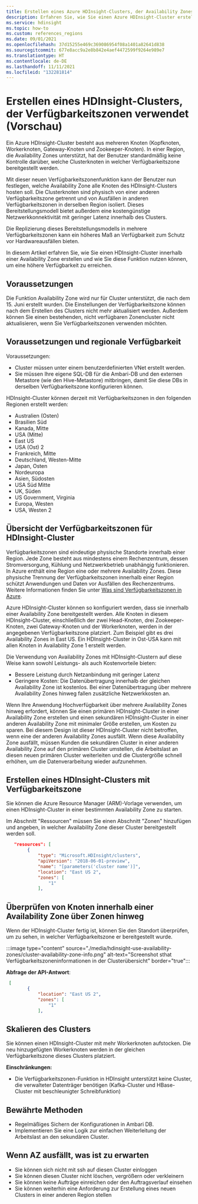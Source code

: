 ```yaml
---
title: Erstellen eines Azure HDInsight-Clusters, der Availability Zones verwendet
description: Erfahren Sie, wie Sie einen Azure HDInsight-Cluster erstellen, der Availability Zones verwendet.
ms.service: hdinsight
ms.topic: how-to
ms.custom: references_regions
ms.date: 09/01/2021
ms.openlocfilehash: 37d15255e469c369086954f08a1401a82641d838
ms.sourcegitcommit: 677e8acc9a2e8b842e4aef4472599f9264e989e7
ms.translationtype: HT
ms.contentlocale: de-DE
ms.lasthandoff: 11/11/2021
ms.locfileid: "132281814"
---
```

# <a name="create-an-hdinsight-cluster-that-uses-availability-zones-preview"></a>Erstellen eines HDInsight-Clusters, der Verfügbarkeitszonen verwendet (Vorschau)

Ein Azure HDInsight-Cluster besteht aus mehreren Knoten (Kopfknoten, Workerknoten, Gateway-Knoten und Zookeeper-Knoten). In einer Region, die Availability Zones unterstützt, hat der Benutzer standardmäßig keine Kontrolle darüber, welche Clusterknoten in welcher Verfügbarkeitszone bereitgestellt werden. 

Mit dieser neuen Verfügbarkeitszonenfunktion kann der Benutzer nun festlegen, welche Availability Zone alle Knoten des HDInsight-Clusters hosten soll. Die Clusterknoten sind physisch von einer anderen Verfügbarkeitszone getrennt und von Ausfällen in anderen Verfügbarkeitszonen in derselben Region isoliert. Dieses Bereitstellungsmodell bietet außerdem eine kostengünstige Netzwerkkonnektivität mit geringer Latenz innerhalb des Clusters. 

Die Replizierung dieses Bereitstellungsmodells in mehrere Verfügbarkeitszonen kann ein höheres Maß an Verfügbarkeit zum Schutz vor Hardwareausfällen bieten.

In diesem Artikel erfahren Sie, wie Sie einen HDInsight-Cluster innerhalb einer Availability Zone erstellen und wie Sie diese Funktion nutzen können, um eine höhere Verfügbarkeit zu erreichen. 

## <a name="before-you-begin"></a>Voraussetzungen
Die Funktion Availability Zone wird nur für Cluster unterstützt, die nach dem 15. Juni erstellt wurden. Die Einstellungen der Verfügbarkeitszone können nach dem Erstellen des Clusters nicht mehr aktualisiert werden. Außerdem können Sie einen bestehenden, nicht verfügbaren Zonencluster nicht aktualisieren, wenn Sie Verfügbarkeitszonen verwenden möchten.

## <a name="prerequisites-and-region-availability"></a>Voraussetzungen und regionale Verfügbarkeit
Voraussetzungen:

 - Cluster müssen unter einem benutzerdefinierten VNet erstellt werden. 
 - Sie müssen Ihre eigene SQL-DB für die Ambari-DB und den externen Metastore (wie den Hive-Metastore) mitbringen, damit Sie diese DBs in derselben Verfügbarkeitszone konfigurieren können. 

HDInsight-Cluster können derzeit mit Verfügbarkeitszonen in den folgenden Regionen erstellt werden:

 - Australien (Osten)
 - Brasilien Süd
 - Kanada, Mitte
 - USA (Mitte)
 - East US
 - USA (Ost) 2
 - Frankreich, Mitte
 - Deutschland, Westen-Mitte
 - Japan, Osten
 - Nordeuropa
 - Asien, Südosten
 - USA Süd Mitte
 - UK, Süden
 - US Government, Virginia
 - Europa, Westen
 - USA, Westen 2

## <a name="overview-of-availability-zones-for-hdinsight-clusters"></a>Übersicht der Verfügbarkeitszonen für HDInsight-Cluster

Verfügbarkeitszonen sind eindeutige physische Standorte innerhalb einer Region. Jede Zone besteht aus mindestens einem Rechenzentrum, dessen Stromversorgung, Kühlung und Netzwerkbetrieb unabhängig funktionieren. In Azure enthält eine Region eine oder mehrere Availability Zones. Diese physische Trennung der Verfügbarkeitszonen innerhalb einer Region schützt Anwendungen und Daten vor Ausfällen des Rechenzentrums. Weitere Informationen finden Sie unter [Was sind Verfügbarkeitszonen in Azure](../availability-zones/az-overview.md).

Azure HDInsight-Cluster können so konfiguriert werden, dass sie innerhalb einer Availability Zone bereitgestellt werden. Alle Knoten in diesem HDInsight-Cluster, einschließlich der zwei Head-Knoten, drei Zookeeper-Knoten, zwei Gateway-Knoten und der Workerknoten, werden in der angegebenen Verfügbarkeitszone platziert.  Zum Beispiel gibt es drei Availability Zones in East US. Ein HDInsight-Cluster in Ost-USA kann mit allen Knoten in Availability Zone 1 erstellt werden. 

Die Verwendung von Availability Zones mit HDInsight-Clustern auf diese Weise kann sowohl Leistungs- als auch Kostenvorteile bieten: 

 - Bessere Leistung durch Netzanbindung mit geringer Latenz
 - Geringere Kosten: Die Datenübertragung innerhalb der gleichen Availability Zone ist kostenlos. Bei einer Datenübertragung über mehrere Availability Zones hinweg fallen zusätzliche Netzwerkkosten an. 

Wenn Ihre Anwendung Hochverfügbarkeit über mehrere Availability Zones hinweg erfordert, können Sie einen primären HDInsight-Cluster in einer Availability Zone erstellen und einen sekundären HDInsight-Cluster in einer anderen Availability Zone mit minimaler Größe erstellen, um Kosten zu sparen. Bei diesem Design ist dieser HDInsight-Cluster nicht betroffen, wenn eine der anderen Availability Zones ausfällt. Wenn diese Availability Zone ausfällt, müssen Kunden die sekundären Cluster in einer anderen Availability Zone auf den primären Cluster umstellen, die Arbeitslast an diesen neuen primären Cluster weiterleiten und die Clustergröße schnell erhöhen, um die Datenverarbeitung wieder aufzunehmen.   

## <a name="create-an-hdinsight-cluster-using-availability-zone"></a>Erstellen eines HDInsight-Clusters mit Verfügbarkeitszone
Sie können die Azure Resource Manager (ARM)-Vorlage verwenden, um einen HDInsight-Cluster in einer bestimmten Availability Zone zu starten. 

Im Abschnitt "Ressourcen" müssen Sie einen Abschnitt "Zonen" hinzufügen und angeben, in welcher Availability Zone dieser Cluster bereitgestellt werden soll. 

```json
   "resources": [
        {
            "type": "Microsoft.HDInsight/clusters",
            "apiVersion": "2018-06-01-preview",
            "name": "[parameters('cluster name')]",
            "location": "East US 2",
            "zones": [
                "1"
            ],
```
 
## <a name="verify-nodes-within-one-availability-zone-across-zones"></a>Überprüfen von Knoten innerhalb einer Availability Zone über Zonen hinweg
Wenn der HDInsight-Cluster fertig ist, können Sie den Standort überprüfen, um zu sehen, in welcher Verfügbarkeitszone er bereitgestellt wurde.

:::image type="content" source="./media/hdinsight-use-availability-zones/cluster-availability-zone-info.png" alt-text="Screenshot sthat Verfügbarkeitszoneninformationen in der Clusterübersicht" border="true":::

**Abfrage der API-Antwort**: 

```json
 [
        {
            "location": "East US 2",
            "zones": [
                "1"
            ],
```

## <a name="scale-up-the-cluster"></a>Skalieren des Clusters
Sie können einen HDInsight-Cluster mit mehr Workerknoten aufstocken. Die neu hinzugefügten Workerknoten werden in der gleichen Verfügbarkeitszone dieses Clusters platziert. 

**Einschränkungen:** 

 - Die Verfügbarkeitszonen-Funktion in HDInsight unterstützt keine Cluster, die verwalteter Datenträger benötigen (Kafka-Cluster und HBase-Cluster mit beschleunigter Schreibfunktion) 

## <a name="best-practices"></a>Bewährte Methoden

 - Regelmäßiges Sichern der Konfigurationen in Ambari DB. 
 - Implementieren Sie eine Logik zur einfachen Weiterleitung der Arbeitslast an den sekundären Cluster.

## <a name="when-az-goes-down-what-to-expect"></a>Wenn AZ ausfällt, was ist zu erwarten
 - Sie können sich nicht mit ssh auf diesen Cluster einloggen
 - Sie können diesen Cluster nicht löschen, vergrößern oder verkleinern
 - Sie können keine Aufträge einreichen oder den Auftragsverlauf einsehen
 - Sie können weiterhin eine Anforderung zur Erstellung eines neuen Clusters in einer anderen Region stellen
